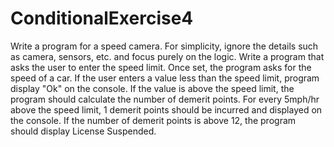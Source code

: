 # ConditionalExercise4
Write a program for a speed camera. For simplicity, ignore the details such as camera, sensors, etc. and focus purely on the logic. Write a program that asks the user to enter the speed limit. Once set, the program asks for the speed of a car. If the user enters a value less than the speed limit, program display "Ok" on the console. If the value is above the speed limit, the program should calculate the number of demerit points. For every 5mph/hr above the speed limit, 1 demerit points should be incurred and displayed on the console. If the number of demerit points is above 12, the program should display License Suspended.
